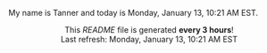 My name is Tanner and today is Monday, January 13, 10:21 AM EST.

<p align="center">This <i>README</i> file is generated <b>every 3 hours</b>!</br>Last refresh: Monday, January 13, 10:21 AM EST<br /></p>
